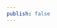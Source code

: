 ```yaml
---
publish: false
---
```


<script setup>
import TextBaseline from '../components/TextBaseline.vue'
</script>

<TextBaseline />
